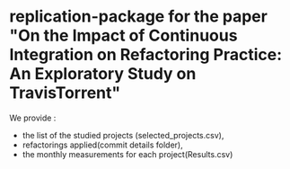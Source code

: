 # replication-package for the paper "On the Impact of Continuous Integration on Refactoring Practice: An Exploratory Study on TravisTorrent"
We provide :
- the list of the studied projects (selected_projects.csv),
- refactorings applied(commit details folder),
- the monthly measurements for each project(Results.csv)
